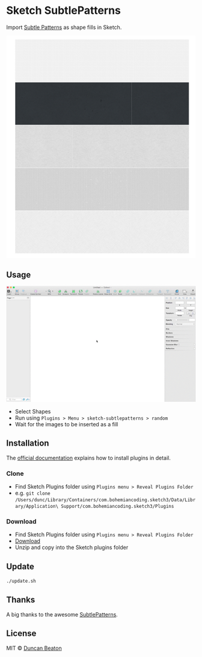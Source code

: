 # Sketch SubtlePatterns

Import [Subtle Patterns](https://github.com/subtlepatterns/SubtlePatterns) as shape fills in Sketch.

![subtlepatterns](https://raw.githubusercontent.com/dunckr/sketch-subtlepatterns/master/assets/example.png)

## Usage

![Using plugin](https://raw.githubusercontent.com/dunckr/sketch-subtlepatterns/master/assets/usage.gif)

+ Select Shapes
+ Run using ```Plugins > Menu > sketch-subtlepatterns > random```
+ Wait for the images to be inserted as a fill

## Installation

The [official documentation](http://bohemiancoding.com/sketch/support/developer/01-introduction/01.html) explains how to install plugins in detail.

### Clone

+ Find Sketch Plugins folder using ```Plugins menu > Reveal Plugins Folder```
+ e.g. ```git clone /Users/dunc/Library/Containers/com.bohemiancoding.sketch3/Data/Library/Application\ Support/com.bohemiancoding.sketch3/Plugins```

### Download

+ Find Sketch Plugins folder using ```Plugins menu > Reveal Plugins Folder```
+ [Download](https://github.com/dunckr/sketch-subtlepatterns/archive/master.zip)
+ Unzip and copy into the Sketch plugins folder

## Update

```sh
./update.sh
```

## Thanks

A big thanks to the awesome [SubtlePatterns](http://subtlepatterns.com/).

## License

MIT © [Duncan Beaton](http://dunckr.com)

